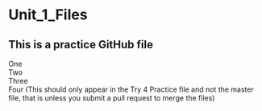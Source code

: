 # Unit_1_Files
## This is a practice GitHub file
One  
Two  
Three  
Four (This should only appear in the Try 4 Practice file and not the master file, that is unless you submit a pull request to merge the files)
